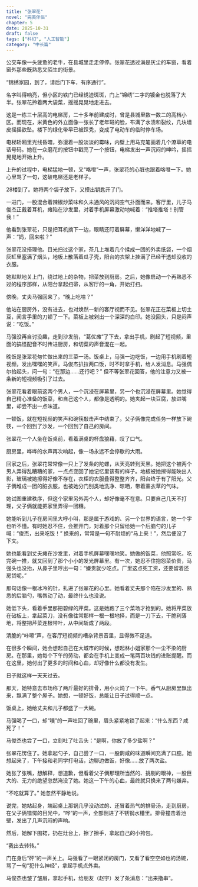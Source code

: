 ```yaml
---
title: "张翠花"
novel: "完美伴侣"
chapter: 5
date: 2025-10-31
draft: false
tags: ["科幻", "人工智能"]
category: "中长篇"
---
```


公交车像一头疲惫的老牛，在县城里走走停停。张翠花透过满是灰尘的车窗，看着窗外那些既熟悉又陌生的街景。

“锦绣家园，到了，请后门下车，有序通行”。

名字叫得响亮，但小区的铁门已经锈迹斑斑，门上“锦绣”二字的镀金也脱落了大半。张翠花拎着两大袋菜，摇摇晃晃地走进去。

这是一栋三十层高的电梯房，二十多年前建成时，曾是县城里数一数二的高档小区。而现在，米黄色的外立面像一张长了老年斑的脸，布满了水渍和裂纹，几块墙皮摇摇欲坠。楼下的绿化带早已被踩秃，变成了电动车的临时停车场。

电梯轿厢里光线昏暗，弥漫着一股淡淡的霉味，内壁上用马克笔画着几个潦草的电话号码。她在一众磨花的按钮中戳亮了一个按钮，电梯发出一声沉闷的呻吟，摇摇晃晃地开始上升。

上升的过程中，电梯猛地一顿，又“咯噔”一声，张翠花的心脏也跟着咯噔一下。她心里骂了一句，这破电梯还是老样子。

28楼到了。她将两个袋子放下，又摸出钥匙开了门。

一进门，一股混合着辣椒炒菜味和久未通风的沉闷空气扑面而来。客厅里，儿子马俊杰正戴着耳机，瘫陷在沙发里，对着手机屏幕激动地喊着：“推塔推塔！别管我！”

他看到张翠花，只是把耳机摘下一边，眼睛还盯着屏幕，懒洋洋地喊了一声：“妈，回来啦？”

张翠花没搭理他。目光扫过这个家，茶几上堆着几个揉成一团的外卖纸袋，一个烟灰缸里塞满了烟头，地板上散落着瓜子壳，阳台的衣架上挂满了已经干透却没收的衣服。

她默默地关上门，绕过地上的杂物，把菜放到厨房。之后，她像启动一个再熟悉不过的程序那样，从阳台拿起扫帚，从客厅的一角，开始打扫。

傍晚，丈夫马强回来了。“晚上吃啥？”

他站在厨房外，没有进去，也对焕然一新的客厅视而不见。张翠花正在菜板上切土豆，闻言手里的刀顿了一下。菜板上被剁出一个深深的白印。她没回头，只是闷声说：“吃饭。”

马强没再自讨没趣，走到沙发前，“葛优瘫”了下去，拿出手机，刷起了短视频，里面的搞怪配音不时传进厨房，和切菜的声音混在一起。

晚饭是张翠花匆忙做出来的三菜一汤。饭桌上，马强一边吃饭，一边用手机刷着短视频，发出嘿嘿的笑声。马俊杰扒拉两口饭，时不时拿手机，给人发消息。马强偶尔抬起头，问一句：“在那边……还行吧？” 但不等张翠花回答，他的注意力又被一条新的短视频吸引了过去。

张翠花看着眼前这两个男人，一个沉浸在屏幕里，另一个也沉浸在屏幕里。她觉得自己精心准备的饭菜，和自己这个人，都像是透明的。她夹起一块豆腐，放进嘴里，却尝不出一点味道。

一顿饭，就在短视频的笑声和碗筷敲击声中结束了。父子俩像完成任务一样放下碗筷，一个回到了沙发，一个回到了自己的房间。

张翠花一个人坐在饭桌前，看着满桌的杯盘狼藉，叹了口气。

厨房里，哗哗的水声再次响起，像一场永远不会停歇的大雨。


回家之后，张翠花常常像一只上了发条的陀螺，从天亮转到天黑。她把这个被两个男人弄得乱糟糟的家，一点点变回了她记忆里该有的样子。地板被她擦得能映出人影，玻璃被她擦得好像不存在，衣柜的衣服叠得整整齐齐，阳台终于有了阳光。父子俩堆成一团的脏衣服，也被她分门别类地洗净、晾晒，带着薰衣草的气味。

她试图重建秩序，但这个家里另外两个人，却好像毫不在意。只要自己几天不打理，父子俩就能把家里弄得一团糟。

她能听到儿子在房间里大呼小叫，那是属于游戏的、另一个世界的语言，她一个字也听不懂。有时她忍不住，会推开门，对着那个只留给她一个后脑勺的儿子喊：“俊杰，出来吃饭！” 换来的，常常是一句不耐烦的“马上来！”，然后便没了下文。

她也能看到丈夫瘫在沙发里，对着手机屏幕嘿嘿地笑。她做的饭菜，他照常吃，吃完碗一推，就又回到了那个小小的发光屏幕里。有一次，她忍不住抱怨菜价贵，马强头也没抬，从鼻子里哼出一句：“嫌贵就少吃点。厂里这点死工资，还要留着还房贷呢。”

那句话像一根冰冷的针，扎进了张翠花的心里。她看着丈夫那个陷在沙发里的、熟悉的后脑勺，嘴唇动了动，最终什么也没说。

她低下头，看着手里那把碧绿的芹菜。这是她跑了三个菜场才抢到的。她将芹菜放在砧板上，拿起菜刀，没有像往常那样一根一根地择，而是一刀下去，干脆利落地，将整把芹菜连根带叶，从中间斩成了两段。

清脆的“咔嚓”声，在客厅短视频的嘈杂背景音里，显得微不足道。

在很多个瞬间，她会想起自己在大城市的时候，想起林小姐家那个一尘不染的厨房。在那里，她每个下午的劳动，都会在手机上变成一笔两百块钱的进账提醒。而在这里，她付出了更多的时间和心血，却好像什么都没有发生。

日子就这样一天天过去。

那天，她特意去市场称了两斤最好的排骨，用小火炖了一下午。香气从厨房里飘出来，飘满了整个屋子。她想，一顿好饭，总能让日子过得顺一点。

饭桌上，她给丈夫和儿子都盛了一大碗。

马强喝了一口，却“噗”的一声吐回了碗里，眉头紧紧地锁了起来：“什么东西？咸死了！”

马俊杰也尝了一口，立刻吐了吐舌头：“是啊，你放了多少盐啊？”

张翠花愣住了。她拿起勺子，自己尝了一口，一股齁咸的味道瞬间充满了口腔。她想起来了，下午接和老同学打电话，边聊边做饭，好像……放了两次盐。

她张了张嘴，想解释，想道歉，但看着父子俩那理所当然的、挑剔的眼神，一股巨大的、无力的绝望忽然淹没了她。她这一下午的心血，最终就只换来了两句嫌弃。

“不吃就算了。” 她忽然平静地说。

说完，她站起身，端起桌上那锅几乎没动过的、还冒着热气的排骨汤，走到厨房，在父子俩错愕的目光中，“哗”的一声，全部倒进了不锈钢水槽里。排骨撞击着池壁，发出了几声沉闷的声响。

然后，她解下围裙，扔在灶台上，擦了擦手，拿起自己的小挎包。

“我出去转转。”

门在身后“砰”的一声关上。马强看了一眼紧闭的房门，又看了看空空如也的汤碗，骂了一句“犯什么神经”，拿起手机点外卖。

马俊杰也皱了皱眉，拿起手机，给朋友（赵宇）发了条消息：“出来撸串”。
